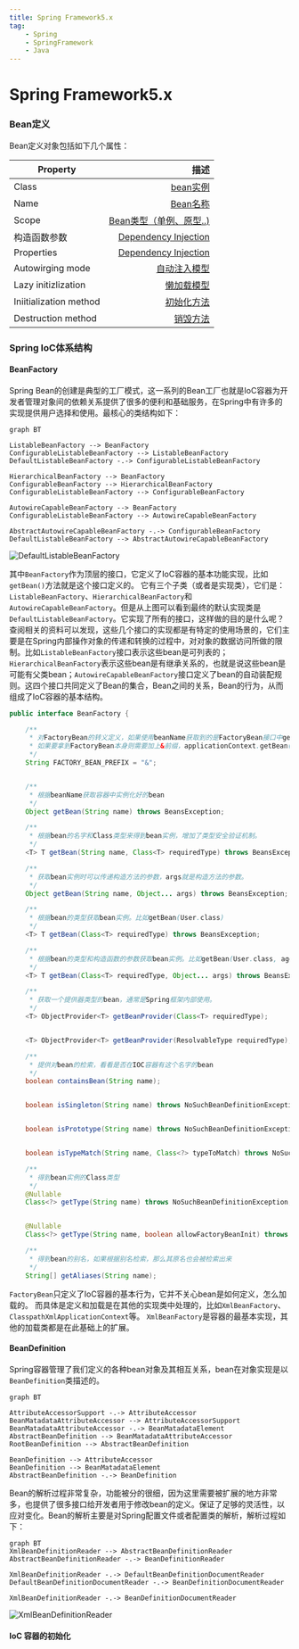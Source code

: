 ```yaml
---
title: Spring Framework5.x
tag:
	- Spring
	- SpringFramework
	- Java
---
```


# Spring Framework5.x

### Bean定义

Bean定义对象包括如下几个属性：

| Property  | 描述  |
| --------   | -----:   |
| Class        | [bean实例](https://docs.spring.io/spring-framework/docs/current/spring-framework-reference/core.html#beans-factory-class)     |
| Name        | [Bean名称](https://docs.spring.io/spring-framework/docs/current/spring-framework-reference/core.html#beans-beanname)      |
| Scope      | [Bean类型（单例、原型..)](https://docs.spring.io/spring-framework/docs/current/spring-framework-reference/core.html#beans-factory-scopes)    |
|  构造函数参数   | [Dependency Injection](https://docs.spring.io/spring-framework/docs/current/spring-framework-reference/core.html#beans-factory-collaborators) |
|	Properties	|	[Dependency Injection](https://docs.spring.io/spring-framework/docs/current/spring-framework-reference/core.html#beans-factory-collaborators)	|
|	Autowirging mode	|	[自动注入模型](https://docs.spring.io/spring-framework/docs/current/spring-framework-reference/core.html#beans-factory-autowire)	|
|	Lazy initizlization	|	[懒加载模型](https://docs.spring.io/spring-framework/docs/current/spring-framework-reference/core.html#beans-factory-lazy-init) |
|	Iniitialization method	|	[初始化方法](https://docs.spring.io/spring-framework/docs/current/spring-framework-reference/core.html#beans-factory-lifecycle-initializingbean)	|
|	Destruction method	|	[销毁方法](https://docs.spring.io/spring-framework/docs/current/spring-framework-reference/core.html#beans-factory-lifecycle-disposablebean)	|

### Spring IoC体系结构

#### BeanFactory

Spring Bean的创建是典型的工厂模式，这一系列的Bean工厂也就是IoC容器为开发者管理对象间的依赖关系提供了很多的便利和基础服务，在Spring中有许多的实现提供用户选择和使用。最核心的类结构如下：

```mermaid
graph BT

ListableBeanFactory --> BeanFactory
ConfigurableListableBeanFactory --> ListableBeanFactory
DefaultListableBeanFactory -.-> ConfigurableListableBeanFactory

HierarchicalBeanFactory --> BeanFactory
ConfigurableBeanFactory --> HierarchicalBeanFactory
ConfigurableListableBeanFactory --> ConfigurableBeanFactory

AutowireCapableBeanFactory --> BeanFactory
ConfigurableListableBeanFactory --> AutowireCapableBeanFactory

AbstractAutowireCapableBeanFactory -.-> ConfigurableBeanFactory
DefaultListableBeanFactory --> AbstractAutowireCapableBeanFactory

```

![DefaultListableBeanFactory](/image/blog-image/spring/DefaultListableBeanFactory.png)

其中`BeanFactory`作为顶层的接口，它定义了IoC容器的基本功能实现，比如`getBean()`方法就是这个接口定义的。
它有三个子类（或者是实现类），它们是：`ListableBeanFactory`、`HierarchicalBeanFactory`和`AutowireCapableBeanFactory`。但是从上图可以看到最终的默认实现类是`DefaultListableBeanFactory`。它实现了所有的接口，这样做的目的是什么呢？
查阅相关的资料可以发现，这些几个接口的实现都是有特定的使用场景的，它们主要是在Spring内部操作对象的传递和转换的过程中，对对象的数据访问所做的限制。比如`ListableBeanFactory`接口表示这些bean是可列表的；`HierarchicalBeanFactory`表示这些bean是有继承关系的，也就是说这些bean是可能有父类bean；`AutowireCapableBeanFactory`接口定义了bean的自动装配规则。这四个接口共同定义了Bean的集合，Bean之间的关系，Bean的行为，从而组成了IoC容器的基本结构。

```java
public interface BeanFactory {

	/**
	 * 对FactoryBean的转义定义，如果使用beanName获取到的是FactoryBean接口中getObject()方法返回的实例
	 * 如果要拿到FactoryBean本身则需要加上&前缀，applicationContext.getBean(&beanName)
	 */
	String FACTORY_BEAN_PREFIX = "&";


	/**
	 * 根据beanName获取容器中实例化好的bean
	 */
	Object getBean(String name) throws BeansException;

	/**
	 * 根据bean的名字和Class类型来得到bean实例，增加了类型安全验证机制。
	 */
	<T> T getBean(String name, Class<T> requiredType) throws BeansException;

	/**
	 * 获取bean实例时可以传递构造方法的参数，args就是构造方法的参数。
	 */
	Object getBean(String name, Object... args) throws BeansException;

	/**
	 * 根据bean的类型获取bean实例。比如getBean(User.class)
	 */
	<T> T getBean(Class<T> requiredType) throws BeansException;

	/**
	 * 根据bean的类型和构造函数的参数获取bean实例。比如getBean(User.class, age, name)
	 */
	<T> T getBean(Class<T> requiredType, Object... args) throws BeansException;

	/**
	 * 获取一个提供器类型的bean，通常是Spring框架内部使用。
	 */
	<T> ObjectProvider<T> getBeanProvider(Class<T> requiredType);


	<T> ObjectProvider<T> getBeanProvider(ResolvableType requiredType);

	/**
	 * 提供对bean的检索，看看是否在IOC容器有这个名字的bean
	 */
	boolean containsBean(String name);


	boolean isSingleton(String name) throws NoSuchBeanDefinitionException;


	boolean isPrototype(String name) throws NoSuchBeanDefinitionException;


	boolean isTypeMatch(String name, Class<?> typeToMatch) throws NoSuchBeanDefinitionException;

	/**
	 * 得到bean实例的Class类型
	 */
	@Nullable
	Class<?> getType(String name) throws NoSuchBeanDefinitionException;


	@Nullable
	Class<?> getType(String name, boolean allowFactoryBeanInit) throws NoSuchBeanDefinitionException;

	/**
	 * 得到bean的别名，如果根据别名检索，那么其原名也会被检索出来    
	 */
	String[] getAliases(String name);
```

`FactoryBean`只定义了IoC容器的基本行为，它并不关心bean是如何定义，怎么加载的。
而具体是定义和加载是在其他的实现类中处理的，比如`XmlBeanFactory`、`ClasspathXmlApplicationContext`等。
`XmlBeanFactory`是容器的最基本实现，其他的加载类都是在此基础上的扩展。

#### BeanDefinition

Spring容器管理了我们定义的各种bean对象及其相互关系，bean在对象实现是以`BeanDefinition`类描述的。

```mermaid
graph BT

AttributeAccessorSupport -.-> AttributeAccessor
BeanMatadataAttributeAccessor --> AttributeAccessorSupport
BeanMatadataAttributeAccessor -.-> BeanMatadataElement
AbstractBeanDefinition --> BeanMatadataAttributeAccessor
RootBeanDefinition --> AbstractBeanDefinition

BeanDefinition --> AttributeAccessor
BeanDefinition --> BeanMatadataElement
AbstractBeanDefinition -.-> BeanDefinition
```

Bean的解析过程非常复杂，功能被分的很细，因为这里需要被扩展的地方非常多，也提供了很多接口给开发者用于修改bean的定义。保证了足够的灵活性，以应对变化。Bean的解析主要是对Spring配置文件或者配置类的解析，解析过程如下：

```mermaid
graph BT
XmlBeanDefinitionReader --> AbstractBeanDefinitionReader
AbstractBeanDefinitionReader -.-> BeanDefinitionReader

XmlBeanDefinitionReader -.-> DefaultBeanDefinitionDocumentReader
DefaultBeanDefinitionDocumentReader -.-> BeanDefinitionDocumentReader

XmlBeanDefinitionReader -.-> BeanDefinitionDocumentReader
```

![XmlBeanDefinitionReader](/image/blog-image/spring/XmlBeanDefinitionReader.png)

#### IoC 容器的初始化









